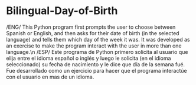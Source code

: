 # Bilingual-Day-of-Birth
/ENG/ This Python program first prompts the user to choose between Spanish or English, and then asks for their date of birth (in the selected language) and tells them which day of the week it was. It was developed as an exercise to make the program interact with the user in more than one language.\n
/ESP/ Este programa de Python primero solicita al usuario que elija entre el idioma español o inglés y luego le solicita (en el idioma seleccionado) su fecha de nacimiento y le dice que día de la semana fué. Fue desarrollado como un ejercicio para hacer que el programa interactúe con el usuario en mas de un idioma.
